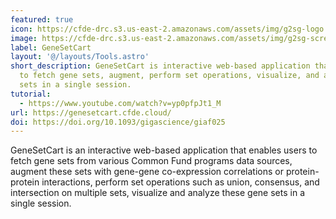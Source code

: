 ```yaml
---
featured: true
icon: https://cfde-drc.s3.us-east-2.amazonaws.com/assets/img/g2sg-logo.png
image: https://cfde-drc.s3.us-east-2.amazonaws.com/assets/img/g2sg-screenshot.png
label: GeneSetCart
layout: '@/layouts/Tools.astro'
short_description: GeneSetCart is interactive web-based application that enables users
  to fetch gene sets, augment, perform set operations, visualize, and analyze gene
  sets in a single session.
tutorial:
  - https://www.youtube.com/watch?v=yp0pfpJt1_M
url: https://genesetcart.cfde.cloud/
doi: https://doi.org/10.1093/gigascience/giaf025
---
```

GeneSetCart is an interactive web-based application that enables users to fetch gene sets from various Common Fund programs data sources, augment these sets with gene-gene co-expression correlations or protein-protein interactions, perform set operations such as union, consensus, and intersection on multiple sets, visualize and analyze these gene sets in a single session. 